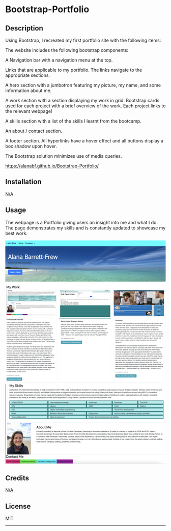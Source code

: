 # Bootstrap-Portfolio

## Description

  Using Bootstrap, I recreated my first portfolio site with the following items:

  The website includes the following bootstrap components:

  A Navigation bar with a navigation menu at the top. 

  Links that are applicable to my portfolio. The links navigate to the appropriate sections. 

  A hero section with a jumbotron featuring my picture, my name, and some information about me.

  A work section with a section displaying my work in grid. Bootstrap cards used for each project with a brief overview of the work. Each project links to the relevant webpage!

  A skills section with a list of the skills I learnt from the bootcamp.

  An about / contact section.
    
  A footer section. All hyperlinks have a hover effect and all buttons display a box shadow upon hover.

The Bootstrap solution minimizes use of media queries.

https://alanabf.github.io/Bootstrap-Portfolio/  

## Installation

N/A

## Usage

The webpage is a Portfolio giving users an insight into me and what I do. The page demonstrates my skills and is constantly updated to showcase my best work. 

![alt text](./images/WebpageScreenshot01.png)
![alt text](./images/WebpageScreenshot02.png)
![alt text](./images/WebpageScreenshot03.png)

## Credits

N/A

## License

MIT

--- 
